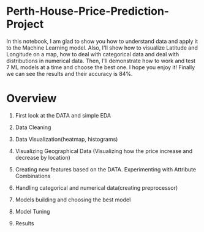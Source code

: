 # Perth-House-Price-Prediction-Project

In this notebook, I am glad to show you how to understand data and apply it to the Machine Learning model. Also, I'll show how to visualize Latitude and Longitude on a map, how to deal with categorical data and deal with distributions in numerical data. Then, I'll demonstrate how to work and test 7 ML models at a time and choose the best one. I hope you enjoy it! Finally we can see the results and their accuracy is 84%.

# Overview

1. First look at the DATA and simple EDA

2. Data Cleaning

3. Data Visualization(heatmap, histograms)

4. Visualizing Geographical Data (Visualizing how the price increase and decrease by location)

5. Creating new features based on the DATA. Experimenting with Attribute Combinations

6. Handling categorical and numerical data(creating preprocessor)

7. Models building and choosing the best model

8. Model Tuning

9. Results
